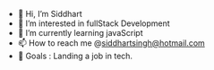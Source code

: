 - 👋 Hi, I’m Siddhart
- 👀 I’m interested in fullStack Development
- 🌱 I’m currently learning javaScript
- 📫 How to reach me @siddhartsingh@hotmail.com
- 🎯 Goals : Landing a job in tech.

<!---
sidSing/sidSing is a ✨ special ✨ repository because its `README.md` (this file) appears on your GitHub profile.
You can click the Preview link to take a look at your changes.
--->
